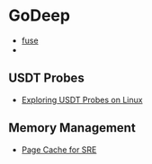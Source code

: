 # GoDeep

* [fuse](https://zhuanlan.zhihu.com/p/59354174)
* 

## USDT Probes

* [Exploring USDT Probes on Linux](https://leezhenghui.github.io/linux/2019/03/05/exploring-usdt-on-linux.html)

## Memory Management

* [Page Cache for SRE](https://biriukov.dev/docs/page-cache/0-linux-page-cache-for-sre/)
